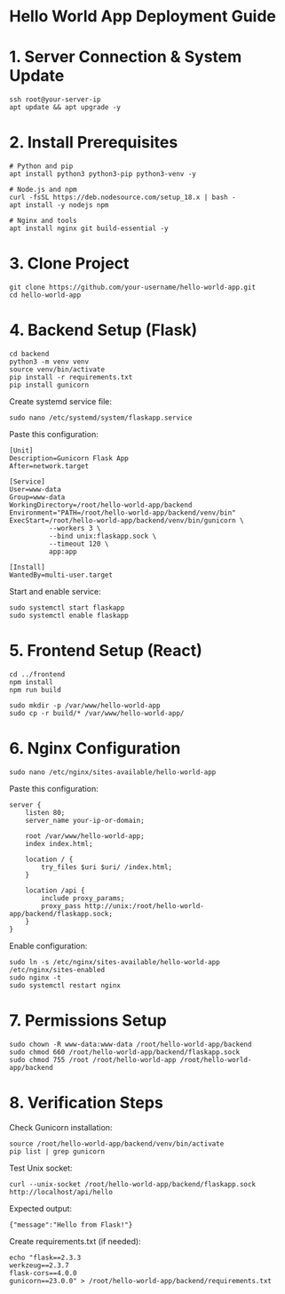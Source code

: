 # Hello World App Deployment Guide

# 1. Server Connection & System Update

```
ssh root@your-server-ip
apt update && apt upgrade -y
```

# 2. Install Prerequisites

```
# Python and pip
apt install python3 python3-pip python3-venv -y

# Node.js and npm
curl -fsSL https://deb.nodesource.com/setup_18.x | bash -
apt install -y nodejs npm

# Nginx and tools
apt install nginx git build-essential -y
```

# 3. Clone Project

```
git clone https://github.com/your-username/hello-world-app.git
cd hello-world-app
```

# 4. Backend Setup (Flask)

```
cd backend
python3 -m venv venv
source venv/bin/activate
pip install -r requirements.txt
pip install gunicorn
```

Create systemd service file:

```
sudo nano /etc/systemd/system/flaskapp.service
```

Paste this configuration:

```
[Unit]
Description=Gunicorn Flask App
After=network.target

[Service]
User=www-data
Group=www-data
WorkingDirectory=/root/hello-world-app/backend
Environment="PATH=/root/hello-world-app/backend/venv/bin"
ExecStart=/root/hello-world-app/backend/venv/bin/gunicorn \
          --workers 3 \
          --bind unix:flaskapp.sock \
          --timeout 120 \
          app:app

[Install]
WantedBy=multi-user.target
```

Start and enable service:

```
sudo systemctl start flaskapp
sudo systemctl enable flaskapp
```

# 5. Frontend Setup (React)

```
cd ../frontend
npm install
npm run build

sudo mkdir -p /var/www/hello-world-app
sudo cp -r build/* /var/www/hello-world-app/
```

# 6. Nginx Configuration

```
sudo nano /etc/nginx/sites-available/hello-world-app
```

Paste this configuration:

```
server {
    listen 80;
    server_name your-ip-or-domain;

    root /var/www/hello-world-app;
    index index.html;

    location / {
        try_files $uri $uri/ /index.html;
    }

    location /api {
        include proxy_params;
        proxy_pass http://unix:/root/hello-world-app/backend/flaskapp.sock;
    }
}
```

Enable configuration:

```
sudo ln -s /etc/nginx/sites-available/hello-world-app /etc/nginx/sites-enabled
sudo nginx -t
sudo systemctl restart nginx
```

# 7. Permissions Setup

```
sudo chown -R www-data:www-data /root/hello-world-app/backend
sudo chmod 660 /root/hello-world-app/backend/flaskapp.sock
sudo chmod 755 /root /root/hello-world-app /root/hello-world-app/backend
```

# 8. Verification Steps

Check Gunicorn installation:

```
source /root/hello-world-app/backend/venv/bin/activate
pip list | grep gunicorn
```

Test Unix socket:

```
curl --unix-socket /root/hello-world-app/backend/flaskapp.sock http://localhost/api/hello
```

Expected output: 

```
{"message":"Hello from Flask!"}
```

Create requirements.txt (if needed):

```
echo "flask==2.3.3
werkzeug==2.3.7
flask-cors==4.0.0
gunicorn==23.0.0" > /root/hello-world-app/backend/requirements.txt
```
















